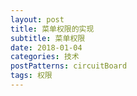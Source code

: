 ```yaml
---
layout: post
title: 菜单权限的实现
subtitle: 菜单权限
date: 2018-01-04
categories: 技术
postPatterns: circuitBoard
tags: 权限
---
```

